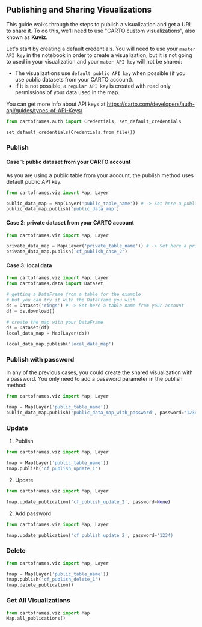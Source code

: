 ## Publishing and Sharing Visualizations

This guide walks through the steps to publish a visualization and get a URL to share it. To do this, we'll need to use "CARTO custom visualizations", also known as **Kuviz**.

Let's start by creating a default credentials. You will need to use your `master API key` in the notebook in order to create a visualization, but it is not going to used in your visualization and your `mater API key` will not be shared:
- The visualizations use `default public API key` when possible (if you use public datasets from your CARTO account).
- If it is not possible, a `regular API key` is created with read only permissions of your data used in the map.

You can get more info about API keys at https://carto.com/developers/auth-api/guides/types-of-API-Keys/

```py
from cartoframes.auth import Credentials, set_default_credentials

set_default_credentials(Credentials.from_file())
```

### Publish

#### Case 1: public dataset from your CARTO account

As you are using a public table from your account, the publish method uses default public API key.

```py
from cartoframes.viz import Map, Layer

public_data_map = Map(Layer('public_table_name')) # -> Set here a public table name from your account
public_data_map.publish('public_data_map')
```

#### Case 2: private dataset from your CARTO account

```py
from cartoframes.viz import Map, Layer

private_data_map = Map(Layer('private_table_name')) # -> Set here a private table name from your account
private_data_map.publish('cf_publish_case_2')
```

#### Case 3: local data

```py
from cartoframes.viz import Map, Layer
from cartoframes.data import Dataset

# getting a DataFrame from a table for the example
# but you can try it with the DataFrame you wish
ds = Dataset('rings') # -> Set here a table name from your account
df = ds.download()

# create the map with your DataFrame
ds = Dataset(df)
local_data_map = Map(Layer(ds))

local_data_map.publish('local_data_map')
```

### Publish with password

In any of the previous cases, you could create the shared visualization with a password. You only need to add a password parameter in the publish method:

```py
from cartoframes.viz import Map, Layer

tmap = Map(Layer('public_table_name'))
public_data_map.publish('public_data_map_with_password', password="1234")
```

### Update

1. Publish

```py
from cartoframes.viz import Map, Layer

tmap = Map(Layer('public_table_name'))
tmap.publish('cf_publish_update_1')
```

2. Update

```py
from cartoframes.viz import Map, Layer

tmap.update_publication('cf_publish_update_2', password=None)
```

2. Add password

```py
from cartoframes.viz import Map, Layer

tmap.update_publication('cf_publish_update_2', password='1234)
```

### Delete

```py
from cartoframes.viz import Map, Layer

tmap = Map(Layer('public_table_name'))
tmap.publish('cf_publish_delete_1')
tmap.delete_publication()
```

### Get All Visualizations

```py
from cartoframes.viz import Map
Map.all_publications()
```
